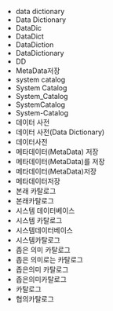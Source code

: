 ﻿- data dictionary
- Data Dictionary
- DataDic
- DataDict
- DataDiction
- DataDictionary
- DD
- MetaData저장
- system catalog
- System Catalog
- System_Catalog
- SystemCatalog
- System-Catalog
- 데이터 사전
- 데이터 사전(Data Dictionary)
- 데이터사전
- 메타데이터(MetaData) 저장
- 메타데이터(MetaData)를 저장
- 메타데이터(MetaData)저장
- 메타데이터저장
- 본래 카탈로그
- 본래카탈로그
- 시스템 데이터베이스
- 시스템 카탈로그
- 시스템데이터베이스
- 시스템카탈로그
- 좁은 의미 카탈로그
- 좁은 의미로는 카탈로그
- 좁은의미 카탈로그
- 좁은의미카탈로그
- 카탈로그
- 협의카탈로그
